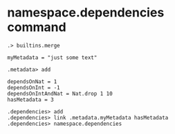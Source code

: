 # namespace.dependencies command

```ucm:hide
.> builtins.merge
```

```unison:hide
myMetadata = "just some text"
```

```ucm:hide
.metadata> add
```

```unison:hide
dependsOnNat = 1
dependsOnInt = -1
dependsOnIntAndNat = Nat.drop 1 10
hasMetadata = 3
```

```ucm
.dependencies> add
.dependencies> link .metadata.myMetadata hasMetadata 
.dependencies> namespace.dependencies
```
